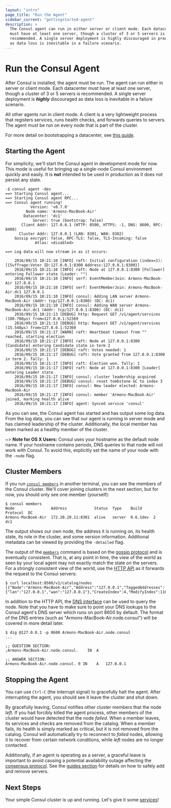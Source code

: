 ```yaml
---
layout: "intro"
page_title: "Run the Agent"
sidebar_current: "gettingstarted-agent"
description: >
  The Consul agent can run in either server or client mode. Each datacenter
  must have at least one server, though a cluster of 3 or 5 servers is
  recommended. A single server deployment is highly discouraged in production
  as data loss is inevitable in a failure scenario.
---
```


# Run the Consul Agent

After Consul is installed, the agent must be run. The agent can run either
in server or client mode. Each datacenter must have at least one server,
though a cluster of 3 or 5 servers is recommended. A single server deployment
is _**highly**_ discouraged as data loss is inevitable in a failure scenario.

All other agents run in client mode. A client is a very lightweight
process that registers services, runs health checks, and forwards queries to
servers. The agent must be run on every node that is part of the cluster.

For more detail on bootstrapping a datacenter, see
[this guide](/docs/guides/bootstrapping.html).

## Starting the Agent

For simplicity, we'll start the Consul agent in development mode for now. This
mode is useful for bringing up a single-node Consul environment quickly and
easily. It is **not** intended to be used in production as it does not persist
any state.

```text
-$ consul agent -dev
==> Starting Consul agent...
==> Starting Consul agent RPC...
==> Consul agent running!
           Version: 'v0.7.0'
         Node name: 'Armons-MacBook-Air'
        Datacenter: 'dc1'
            Server: true (bootstrap: false)
       Client Addr: 127.0.0.1 (HTTP: 8500, HTTPS: -1, DNS: 8600, RPC: 8400)
      Cluster Addr: 127.0.0.1 (LAN: 8301, WAN: 8302)
    Gossip encrypt: false, RPC-TLS: false, TLS-Incoming: false
             Atlas: <disabled>

==> Log data will now stream in as it occurs:

    2016/09/15 10:21:10 [INFO] raft: Initial configuration (index=1): [{Suffrage:Voter ID:127.0.0.1:8300 Address:127.0.0.1:8300}]
    2016/09/15 10:21:10 [INFO] raft: Node at 127.0.0.1:8300 [Follower] entering Follower state (Leader: "")
    2016/09/15 10:21:10 [INFO] serf: EventMemberJoin: Armons-MacBook-Air 127.0.0.1
    2016/09/15 10:21:10 [INFO] serf: EventMemberJoin: Armons-MacBook-Air.dc1 127.0.0.1
    2016/09/15 10:21:10 [INFO] consul: Adding LAN server Armons-MacBook-Air (Addr: tcp/127.0.0.1:8300) (DC: dc1)
    2016/09/15 10:21:10 [INFO] consul: Adding WAN server Armons-MacBook-Air.dc1 (Addr: tcp/127.0.0.1:8300) (DC: dc1)
    2016/09/15 10:21:13 [DEBUG] http: Request GET /v1/agent/services (180.708µs) from=127.0.0.1:52369
    2016/09/15 10:21:13 [DEBUG] http: Request GET /v1/agent/services (15.548µs) from=127.0.0.1:52369
    2016/09/15 10:21:17 [WARN] raft: Heartbeat timeout from "" reached, starting election
    2016/09/15 10:21:17 [INFO] raft: Node at 127.0.0.1:8300 [Candidate] entering Candidate state in term 2
    2016/09/15 10:21:17 [DEBUG] raft: Votes needed: 1
    2016/09/15 10:21:17 [DEBUG] raft: Vote granted from 127.0.0.1:8300 in term 2. Tally: 1
    2016/09/15 10:21:17 [INFO] raft: Election won. Tally: 1
    2016/09/15 10:21:17 [INFO] raft: Node at 127.0.0.1:8300 [Leader] entering Leader state
    2016/09/15 10:21:17 [INFO] consul: cluster leadership acquired
    2016/09/15 10:21:17 [DEBUG] consul: reset tombstone GC to index 3
    2016/09/15 10:21:17 [INFO] consul: New leader elected: Armons-MacBook-Air
    2016/09/15 10:21:17 [INFO] consul: member 'Armons-MacBook-Air' joined, marking health alive
    2016/09/15 10:21:17 [INFO] agent: Synced service 'consul'
```

As you can see, the Consul agent has started and has output some log
data. From the log data, you can see that our agent is running in server mode
and has claimed leadership of the cluster. Additionally, the local member has
been marked as a healthy member of the cluster.

~> **Note for OS X Users:** Consul uses your hostname as the
default node name. If your hostname contains periods, DNS queries to
that node will not work with Consul. To avoid this, explicitly set
the name of your node with the `-node` flag.

## Cluster Members

If you run [`consul members`](/docs/commands/members.html) in another terminal, you
can see the members of the Consul cluster. We'll cover joining clusters in the next
section, but for now, you should only see one member (yourself):

```text
$ consul members
Node                Address            Status  Type    Build     Protocol  DC
Armons-MacBook-Air  172.20.20.11:8301  alive   server  0.6.1dev  2         dc1
```

The output shows our own node, the address it is running on, its
health state, its role in the cluster, and some version information.
Additional metadata can be viewed by providing the `-detailed` flag.

The output of the [`members`](/docs/commands/members.html) command is based on
the [gossip protocol](/docs/internals/gossip.html) and is eventually consistent.
That is, at any point in time, the view of the world as seen by your local
agent may not exactly match the state on the servers. For a strongly consistent
view of the world, use the [HTTP API](/docs/agent/http.html) as it forwards the
request to the Consul servers:

```text
$ curl localhost:8500/v1/catalog/nodes
[{"Node":"Armons-MacBook-Air","Address":"127.0.0.1","TaggedAddresses":{"lan":"127.0.0.1","wan":"127.0.0.1"},"CreateIndex":4,"ModifyIndex":110}]
```

In addition to the HTTP API, the [DNS interface](/docs/agent/dns.html) can
be used to query the node. Note that you have to make sure to point your DNS
lookups to the Consul agent's DNS server which runs on port 8600 by default.
The format of the DNS entries (such as "Armons-MacBook-Air.node.consul") will
be covered in more detail later.

```text
$ dig @127.0.0.1 -p 8600 Armons-MacBook-Air.node.consul
...

;; QUESTION SECTION:
;Armons-MacBook-Air.node.consul.	IN	A

;; ANSWER SECTION:
Armons-MacBook-Air.node.consul.	0 IN	A	127.0.0.1
```

## <a name="stopping"></a>Stopping the Agent

You can use `Ctrl-C` (the interrupt signal) to gracefully halt the agent.
After interrupting the agent, you should see it leave the cluster
and shut down.

By gracefully leaving, Consul notifies other cluster members that the
node _left_. If you had forcibly killed the agent process, other members
of the cluster would have detected that the node _failed_. When a member leaves,
its services and checks are removed from the catalog. When a member fails,
its health is simply marked as critical, but it is not removed from the catalog.
Consul will automatically try to reconnect to _failed_ nodes, allowing it
to recover from certain network conditions, while _left_ nodes are no longer contacted.

Additionally, if an agent is operating as a server, a graceful leave is important
to avoid causing a potential availability outage affecting the
[consensus protocol](/docs/internals/consensus.html). See the
[guides section](/docs/guides/index.html) for details on how to safely add
and remove servers.

## Next Steps

Your simple Consul cluster is up and running. Let's give it some
[services](services.html)!
